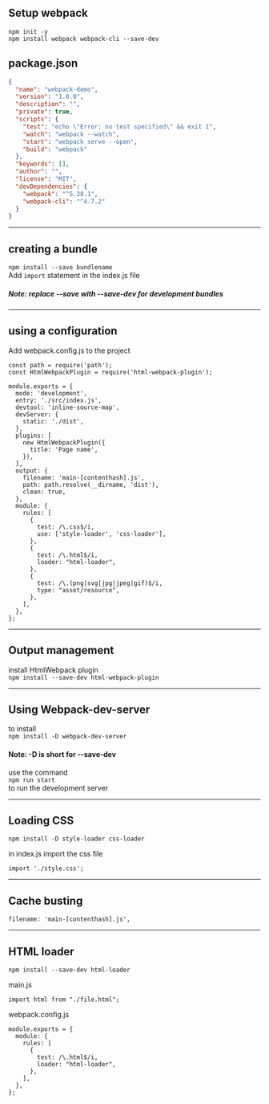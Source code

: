 ## Setup webpack

```terminal
npm init -y
npm install webpack webpack-cli --save-dev
```

## package.json

```json
{
  "name": "webpack-demo",
  "version": "1.0.0",
  "description": "",
  "private": true,
  "scripts": {
    "test": "echo \"Error: no test specified\" && exit 1",
    "watch": "webpack --watch",
    "start": "webpack serve --open",
    "build": "webpack"
  },
  "keywords": [],
  "author": "",
  "license": "MIT",
  "devDependencies": {
    "webpack": "^5.38.1",
    "webpack-cli": "^4.7.2"
  }
}
```

---

## creating a bundle

`npm install --save bundlename`  
Add `import` statement in the index.js file

##### Note: replace --save with --save-dev for development bundles

---

## using a configuration

Add webpack.config.js to the project

```
const path = require('path');
const HtmlWebpackPlugin = require('html-webpack-plugin');

module.exports = {
  mode: 'development',
  entry: './src/index.js',
  devtool: 'inline-source-map',
  devServer: {
    static: './dist',
  },
  plugins: [
    new HtmlWebpackPlugin({
      title: 'Page name',
    }),
  ],
  output: {
    filename: 'main-[contenthash].js',
    path: path.resolve(__dirname, 'dist'),
    clean: true,
  },
  module: {
    rules: [
      {
        test: /\.css$/i,
        use: ['style-loader', 'css-loader'],
      },
      {
        test: /\.html$/i,
        loader: "html-loader",
      },
      {
        test: /\.(png|svg|jpg|jpeg|gif)$/i,
        type: "asset/resource",
      },
    ],
  },
};
```

---

## Output management

install HtmlWebpack plugin  
`npm install --save-dev html-webpack-plugin`

---

## Using Webpack-dev-server

to install  
`npm install -D webpack-dev-server`

#### Note: -D is short for --save-dev

use the command  
`npm run start`  
to run the development server

---

## Loading CSS

`npm install -D style-loader css-loader`

in index.js import the css file

`import './style.css';`

---

## Cache busting

`filename: 'main-[contenthash].js',`

---

## HTML loader

`npm install --save-dev html-loader`

main.js

`import html from "./file.html";`

webpack.config.js

```
module.exports = {
  module: {
    rules: [
      {
        test: /\.html$/i,
        loader: "html-loader",
      },
    ],
  },
};
```

